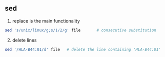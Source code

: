 ## sed


1. replace is the main functionality

```bash
sed 's/unix/linux/g;s/1/2/g' file       # consecutive substitution
```


2. delete lines

```bash
sed '/HLA-B44:01/d' file   # delete the line containing 'HLA-B44:01'
```

